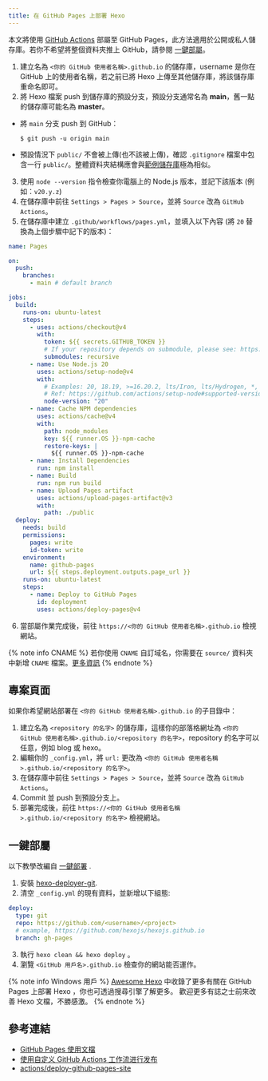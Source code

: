 ```yaml
---
title: 在 GitHub Pages 上部署 Hexo
---
```


本文將使用 [GitHub Actions](https://docs.github.com/en/actions) 部屬至 GitHub Pages，此方法適用於公開或私人儲存庫。若你不希望將整個資料夾推上 GitHub，請參閱 [一鍵部屬](#一鍵部屬)。

1. 建立名為 `<你的 GitHub 使用者名稱>.github.io` 的儲存庫，username 是你在 GitHub 上的使用者名稱，若之前已將 Hexo 上傳至其他儲存庫，將該儲存庫重命名即可。
2. 將 Hexo 檔案 push 到儲存庫的預設分支，預設分支通常名為 **main**，舊一點的儲存庫可能名為 **master**。

- 將 `main` 分支 push 到 GitHub：

  ```
  $ git push -u origin main
  ```

- 預設情況下 `public/` 不會被上傳(也不該被上傳)，確認 `.gitignore` 檔案中包含一行 `public/`。整體資料夾結構應會與[範例儲存庫](https://github.com/hexojs/hexo-starter)極為相似。

3. 使用 `node --version` 指令檢查你電腦上的 Node.js 版本，並記下該版本 (例如：`v20.y.z`)
4. 在儲存庫中前往 `Settings > Pages > Source`，並將 `Source` 改為 `GitHub Actions`。
5. 在儲存庫中建立 `.github/workflows/pages.yml`，並填入以下內容 (將 `20` 替換為上個步驟中記下的版本)：

```yml .github/workflows/pages.yml
name: Pages

on:
  push:
    branches:
      - main # default branch

jobs:
  build:
    runs-on: ubuntu-latest
    steps:
      - uses: actions/checkout@v4
        with:
          token: ${{ secrets.GITHUB_TOKEN }}
          # If your repository depends on submodule, please see: https://github.com/actions/checkout
          submodules: recursive
      - name: Use Node.js 20
        uses: actions/setup-node@v4
        with:
          # Examples: 20, 18.19, >=16.20.2, lts/Iron, lts/Hydrogen, *, latest, current, node
          # Ref: https://github.com/actions/setup-node#supported-version-syntax
          node-version: "20"
      - name: Cache NPM dependencies
        uses: actions/cache@v4
        with:
          path: node_modules
          key: ${{ runner.OS }}-npm-cache
          restore-keys: |
            ${{ runner.OS }}-npm-cache
      - name: Install Dependencies
        run: npm install
      - name: Build
        run: npm run build
      - name: Upload Pages artifact
        uses: actions/upload-pages-artifact@v3
        with:
          path: ./public
  deploy:
    needs: build
    permissions:
      pages: write
      id-token: write
    environment:
      name: github-pages
      url: ${{ steps.deployment.outputs.page_url }}
    runs-on: ubuntu-latest
    steps:
      - name: Deploy to GitHub Pages
        id: deployment
        uses: actions/deploy-pages@v4
```

6. 當部屬作業完成後，前往 `https://<你的 GitHub 使用者名稱>.github.io` 檢視網站。

{% note info CNAME %}
若你使用 `CNAME` 自訂域名，你需要在 `source/` 資料夾中新增 `CNAME` 檔案。[更多資訊](https://docs.github.com/en/pages/configuring-a-custom-domain-for-your-github-pages-site/managing-a-custom-domain-for-your-github-pages-site)
{% endnote %}

## 專案頁面

如果你希望網站部署在 `<你的 GitHub 使用者名稱>.github.io` 的子目錄中：

1. 建立名為 `<repository 的名字>` 的儲存庫，這樣你的部落格網址為 `<你的 GitHub 使用者名稱>.github.io/<repository 的名字>`，repository 的名字可以任意，例如 blog 或 hexo。
2. 編輯你的 `_config.yml`，將 `url:` 更改為 `<你的 GitHub 使用者名稱>.github.io/<repository 的名字>`。
3. 在儲存庫中前往 `Settings > Pages > Source`，並將 `Source` 改為 `GitHub Actions`。
4. Commit 並 push 到預設分支上。
5. 部署完成後，前往 `https://<你的 GitHub 使用者名稱>.github.io/<repository 的名字>` 檢視網站。

## 一鍵部屬

以下教學改編自 [一鍵部署](/docs/one-command-deployment) .

1. 安裝 [hexo-deployer-git](https://github.com/hexojs/hexo-deployer-git).
2. 清空 `_config.yml` 的現有資料，並新增以下組態:

```yml
deploy:
  type: git
  repo: https://github.com/<username>/<project>
  # example, https://github.com/hexojs/hexojs.github.io
  branch: gh-pages
```

3. 執行 `hexo clean && hexo deploy` 。
4. 瀏覽 `<GitHub 用戶名>.github.io` 檢查你的網站能否運作。

{% note info Windows 用戶 %}
[Awesome Hexo](https://github.com/hexojs/awesome-hexo) 中收錄了更多有關在 GitHub Pages 上部署 Hexo ，你也可透過搜尋引擎了解更多。
歡迎更多有誌之士前來改善 Hexo 文檔，不勝感激。
{% endnote %}

## 參考連結

- [GitHub Pages 使用文檔](https://help.github.com/categories/github-pages-basics/)
- [使用自定义 GitHub Actions 工作流进行发布](https://docs.github.com/zh/pages/getting-started-with-github-pages/configuring-a-publishing-source-for-your-github-pages-site#使用自定义-github-actions-工作流进行发布)
- [actions/deploy-github-pages-site](https://github.com/marketplace/actions/deploy-github-pages-site)
